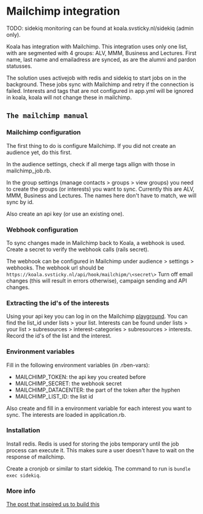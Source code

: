 # Mailchimp integration

TODO: sidekiq monitoring can be found at koala.svsticky.nl/sidekiq (admin only).

Koala has integration with Mailchimp.
This integration uses only one list, with are segmented with 4 groups: ALV, MMM, Business and Lectures.
First name, last name and emailadress are synced, as are the alumni and pardon statusses.

The solution uses activejob with redis and sidekiq to start jobs on in the background.
These jobs sync with Mailchimp and retry if the connection is failed.
Interests and tags that are not configured in app.yml will be ignored in koala, koala will not change these in mailchimp.

## `The mailchimp manual`

### Mailchimp configuration

The first thing to do is configure Mailchimp.
If you did not create an audience yet, do this first.

In the audience settings, check if all merge tags allign with those in mailchimp_job.rb.

In the group settings (manage contacts > groups > view groups) you need to create the groups (or interests) you want to sync.
Currently this are ALV, MMM, Business and Lectures.
The names here don't have to match, we will sync by id.

Also create an api key (or use an existing one).

### Webhook configuration

To sync changes made in Mailchimp back to Koala, a webhook is used.
Create a secret to verify the webhook calls (rails secret).

The webhook can be configured in Mailchimp under audience > settings > webhooks.
The webhook url should be ```https://koala.svsticky.nl/api/hook/mailchipm/\<secret\>```
Turn off email changes (this will result in errors otherwise), campaign sending and API changes.

### Extracting the id's of the interests

Using your api key you can log in on the Mailchimp [playground](https://us1.api.mailchimp.com/playground/).
You can find the list_id under lists > your list.
Interests can be found under lists > your list > subresources > interest-categories > subresources > interests.
Record the id's of the list and the interest.

### Environment variables

Fill in the following environment variables (in .rben-vars):

- MAILCHIMP_TOKEN: the api key you created before
- MAILCHIMP_SECRET: the webhook secret
- MAILCHIMP_DATACENTER: the part of the token after the hyphen
- MAILCHIMP_LIST_ID: the list id

Also create and fill in a environment variable for each interest you want to sync.
The interests are loaded in application.rb.

### Installation

Install redis.
Redis is used for storing the jobs temporary until the job process can execute it.
This makes sure a user doesn't have to wait on the response of mailchimp.

Create a cronjob or similar to start sidekiq.
The command to run is `bundle exec sidekiq`.

### More info

[The post that inspired us to build this](https://medium.com/@thomasroest/properly-setting-up-redis-and-sidekiq-in-production-on-ubuntu-16-04-f2c4897944b5)
